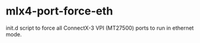 # mlx4-port-force-eth
init.d script to force all ConnectX-3 VPI (MT27500) ports to run in ethernet mode.
